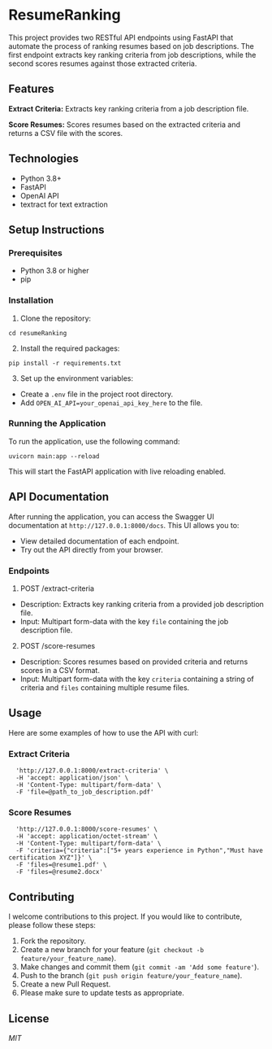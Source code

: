 # ResumeRanking

This project provides two RESTful API endpoints using FastAPI that automate the process of ranking resumes based on job descriptions. The first endpoint extracts key ranking criteria from job descriptions, while the second scores resumes against those extracted criteria.


## Features
**Extract Criteria:** Extracts key ranking criteria from a job description file.

**Score Resumes:** Scores resumes based on the extracted criteria and returns a CSV file with the scores.


## Technologies
* Python 3.8+
* FastAPI
* OpenAI API
* textract for text extraction


## Setup Instructions
###  Prerequisites
* Python 3.8 or higher
* pip


### Installation

1. Clone the repository:

```https://github.com/sriramvasan/resumeRanking.git
cd resumeRanking
```

2. Install the required packages:

```
pip install -r requirements.txt
```

3. Set up the environment variables:


* Create a `.env` file in the project root directory.
* Add `OPEN_AI_API=your_openai_api_key_here` to the file.

### Running the Application
To run the application, use the following command:

```
uvicorn main:app --reload
```

This will start the FastAPI application with live reloading enabled.

## API Documentation
After running the application, you can access the Swagger UI documentation at `http://127.0.0.1:8000/docs`. This UI allows you to:

* View detailed documentation of each endpoint.
* Try out the API directly from your browser.

### Endpoints
1. POST /extract-criteria

* Description: Extracts key ranking criteria from a provided job description file.
* Input: Multipart form-data with the key `file` containing the job description file.

2. POST /score-resumes

* Description: Scores resumes based on provided criteria and returns scores in a CSV format.
* Input: Multipart form-data with the key `criteria` containing a string of criteria and `files` containing multiple resume files.

## Usage

Here are some examples of how to use the API with curl:

### Extract Criteria

```curl -X 'POST' \
  'http://127.0.0.1:8000/extract-criteria' \
  -H 'accept: application/json' \
  -H 'Content-Type: multipart/form-data' \
  -F 'file=@path_to_job_description.pdf'
```

### Score Resumes

```curl -X 'POST' \
  'http://127.0.0.1:8000/score-resumes' \
  -H 'accept: application/octet-stream' \
  -H 'Content-Type: multipart/form-data' \
  -F 'criteria={"criteria":["5+ years experience in Python","Must have certification XYZ"]}' \
  -F 'files=@resume1.pdf' \
  -F 'files=@resume2.docx'
```

## Contributing
I welcome contributions to this project. If you would like to contribute, please follow these steps:

1. Fork the repository.
2. Create a new branch for your feature (`git checkout -b feature/your_feature_name`).
3. Make changes and commit them (`git commit -am 'Add some feature'`).
4. Push to the branch (`git push origin feature/your_feature_name`).
5. Create a new Pull Request.
6. Please make sure to update tests as appropriate.

## License

*MIT*